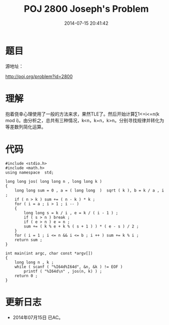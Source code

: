 ﻿---
title: POJ 2800 Joseph's Problem
date: 2014-07-15 20:41:42
categories: Exercise
toc: true
---
# 题目
源地址：

http://poj.org/problem?id=2800

# 理解
抱着侥幸心理使用了一般的方法来求，果然TLE了。然后开始计算∑1<=i<=n(k mod i)。由分析之，总共有三种情况，k<n，k=n，k>n。分别寻找规律并转化为等差数列简化运算。

<!-- more -->

# 代码

```
#include <stdio.h>
#include <math.h>
using namespace  std;

long long jos( long long n , long long k )
{
    long long sum = 0 , a = ( long long  )  sqrt ( k ), b = k / a , i ;
    if ( n > k ) sum += ( n - k ) * k ;
    for ( i = a ; i > 1 ; i -- )
    {
        long long s = k / i , e = k / ( i - 1 ) ;
        if ( s > n ) break ;
        if ( e > n ) e = n ;
        sum += ( k % e + k % ( s + 1 ) ) * ( e - s ) / 2 ;
    }
    for ( i = 1 ; i <= n && i <= b ; i ++ ) sum += k % i ;
    return sum ;
}

int main(int argc, char const *argv[])
{
    long long n , k ;
    while ( scanf ( "%I64d%I64d", &n, &k ) != EOF )
        printf ( "%I64d\n" , jos(n, k) ) ;
    return 0 ;
}

```

# 更新日志
- 2014年07月15日 已AC。